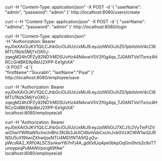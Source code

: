 curl -H "Content-Type: application/json" -X POST -d '{
    "userName": "admin",
    "password": "admin"
}' http://localhost:8080/users/create


curl -i -H "Content-Type: application/json" -X POST -d '{
    "userName": "admina",
    "password": "admin"
}' http://localhost:8080/login


curl -H "Content-Type: application/json" \
-H "Authorization: Bearer eyJ0eXAiOiJKV1QiLCJhbGciOiJIUzUxMiJ9.eyJzdWIiOiJhZG1pbiIsImV4cCI6MTU1Nzk5MjYxOX0.j-zqegM24hOPZy92ND1rMDSUvHz44NAvwV5V2f0g4qs_TJ0ANTVe1Txmz4HRCcGi4BKE9p8bIJ2XPP-Ee1ghXA" \
-X POST -d '{  
   "firstName":"Sourabh",
   "lastName":"Pisal"
}'  http://localhost:8080/employee/save

curl -H "Authorization: Bearer eyJ0eXAiOiJKV1QiLCJhbGciOiJIUzUxMiJ9.eyJzdWIiOiJhZG1pbiIsImV4cCI6MTU1Nzk5MjYxOX0.j-zqegM24hOPZy92ND1rMDSUvHz44NAvwV5V2f0g4qs_TJ0ANTVe1Txmz4HRCcGi4BKE9p8bIJ2XPP-Ee1ghXA" \
localhost:8080/employee/all


curl -H "Authorization: Bearer eyJ0eXAiOiJKV1QiLCJhbGciOiJIUzUxMiJ9.eyJzdWIiOiJ7XCJ1c2VyTmFtZVwiOlwiYWRtaW5cIixcInBhc3N3b3JkXCI6bnVsbCxcInJvbGVzXCI6W1wiQURNSU5cIl19IiwiZXhwIjoxNTU4MDI1NTA5fQ.p2u-pWcsRA2_KRfOALSCSsnkwY8i7nFj4A_gdI0dUq4pe0bkpOqGm0hrb2cIbiTTunoypxqPuMANVporg69fAw" \
localhost:8080/employee/all